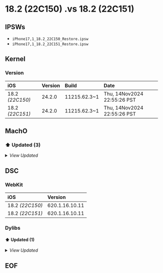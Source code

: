# 18.2 (22C150) .vs 18.2 (22C151)

## IPSWs

- `iPhone17,1_18.2_22C150_Restore.ipsw`
- `iPhone17,1_18.2_22C151_Restore.ipsw`

## Kernel

### Version

| iOS | Version | Build | Date |
| :-- | :------ | :---- | :--- |
| 18.2 *(22C150)* | 24.2.0 | 11215.62.3~1 | Thu, 14Nov2024 22:55:26 PST |
| 18.2 *(22C151)* | 24.2.0 | 11215.62.3~1 | Thu, 14Nov2024 22:55:26 PST |

## MachO

### ⬆️ Updated (3)

<details>
  <summary><i>View Updated</i></summary>

#### SearchIndexer

>  `/System/Library/PrivateFrameworks/Message.framework/XPCServices/SearchIndexer.xpc/SearchIndexer`

```diff

-3826.300.87.2.16
-  __TEXT.__text: 0x5da594
+3826.300.87.2.17
+  __TEXT.__text: 0x5daf8c
   __TEXT.__auth_stubs: 0x4390
   __TEXT.__objc_stubs: 0x140
   __TEXT.__objc_methlist: 0x198
   __TEXT.__cstring: 0x8e89
   __TEXT.__swift5_entry: 0x8
   __TEXT.__const: 0x42e90
-  __TEXT.__swift5_typeref: 0xe1c3
+  __TEXT.__swift5_typeref: 0xe1c9
   __TEXT.__swift5_capture: 0x7ecc
   __TEXT.__constg_swiftt: 0xb8b4
-  __TEXT.__swift5_reflstr: 0xd439
-  __TEXT.__swift5_fieldmd: 0x1203c
+  __TEXT.__swift5_reflstr: 0xd469
+  __TEXT.__swift5_fieldmd: 0x12048
   __TEXT.__swift5_proto: 0x2388
   __TEXT.__swift5_types: 0x1424
   __TEXT.__swift5_assocty: 0x1620

   __TEXT.__objc_methname: 0x174f
   __TEXT.__objc_methtype: 0x3e5
   __TEXT.__gcc_except_tab: 0x10c
-  __TEXT.__unwind_info: 0x13020
-  __TEXT.__eh_frame: 0x19398
+  __TEXT.__unwind_info: 0x13058
+  __TEXT.__eh_frame: 0x193a0
   __DATA_CONST.__auth_got: 0x21d8
   __DATA_CONST.__got: 0xb40
   __DATA_CONST.__auth_ptr: 0x3058

   - /usr/lib/swift/libswiftos.dylib
   - /usr/lib/swift/libswiftsys_time.dylib
   - /usr/lib/swift/libswiftunistd.dylib
-  Functions: 29322
+  Functions: 29328
   Symbols:   446
   CStrings:  2980


```

#### MobileMail

>  `/private/var/staged_system_apps/MobileMail.app/MobileMail`

```diff

-3826.300.87.2.16
+3826.300.87.2.17
   __TEXT.__text: 0x459e50
   __TEXT.__auth_stubs: 0x6120
   __TEXT.__objc_stubs: 0x405c0

   __TEXT.__eh_frame: 0x28d8
   __DATA_CONST.__auth_got: 0x30a0
   __DATA_CONST.__got: 0x3740
-  __DATA_CONST.__auth_ptr: 0x1eb8
+  __DATA_CONST.__auth_ptr: 0x1ec8
   __DATA_CONST.__const: 0x15490
   __DATA_CONST.__cfstring: 0xe4e0
   __DATA_CONST.__objc_classlist: 0xdf8

```

#### MailWidgetExtension

>  `/private/var/staged_system_apps/MobileMail.app/PlugIns/MailWidgetExtension.appex/MailWidgetExtension`

```diff

-3826.300.87.2.16
+3826.300.87.2.17
   __TEXT.__text: 0x864c0
   __TEXT.__auth_stubs: 0x1710
   __TEXT.__objc_methlist: 0x3dc

   __TEXT.__eh_frame: 0x3ac
   __DATA_CONST.__auth_got: 0xb88
   __DATA_CONST.__got: 0x5c0
-  __DATA_CONST.__auth_ptr: 0x640
+  __DATA_CONST.__auth_ptr: 0x638
   __DATA_CONST.__const: 0x2fa0
   __DATA_CONST.__objc_classlist: 0x90
   __DATA_CONST.__objc_catlist: 0x8

```


</details>

## DSC

### WebKit

| iOS | Version |
| :-- | :------ |
| 18.2 *(22C150)* | 620.1.16.10.11 |
| 18.2 *(22C151)* | 620.1.16.10.11 |

### Dylibs

#### ⬆️ Updated (1)

<details>
  <summary><i>View Updated</i></summary>

#### Message

>  `/System/Library/PrivateFrameworks/Message.framework/Message`

```diff

-3826.300.87.2.16
-  __TEXT.__text: 0xb70ed4
+3826.300.87.2.17
+  __TEXT.__text: 0xb716bc
   __TEXT.__auth_stubs: 0x7de0
   __TEXT.__objc_methlist: 0x11a74
   __TEXT.__gcc_except_tab: 0x38664

   __TEXT.__cstring: 0x3019e
   __TEXT.__oslogstring: 0x23f20
   __TEXT.__ustring: 0x23c6
-  __TEXT.__swift5_typeref: 0x1228b
+  __TEXT.__swift5_typeref: 0x12291
   __TEXT.__swift5_capture: 0x30d04
   __TEXT.__constg_swiftt: 0xd620
   __TEXT.__swift5_builtin: 0xd98
-  __TEXT.__swift5_reflstr: 0xe8a9
-  __TEXT.__swift5_fieldmd: 0x146ac
+  __TEXT.__swift5_reflstr: 0xe8d9
+  __TEXT.__swift5_fieldmd: 0x146b8
   __TEXT.__swift5_assocty: 0x1b10
   __TEXT.__swift5_proto: 0x2780
   __TEXT.__swift5_types: 0x176c
   __TEXT.__swift5_protos: 0x74
   __TEXT.__swift5_mpenum: 0x7e8
-  __TEXT.__unwind_info: 0x238b8
-  __TEXT.__eh_frame: 0x1e5a0
+  __TEXT.__unwind_info: 0x238f8
+  __TEXT.__eh_frame: 0x1e5a8
   __TEXT.__objc_classname: 0x2a4e
   __TEXT.__objc_methname: 0x2e45a
   __TEXT.__objc_methtype: 0x67c4

   __DATA_CONST.__objc_superrefs: 0x680
   __DATA_CONST.__objc_arraydata: 0xf58
   __AUTH_CONST.__auth_got: 0x3f08
-  __AUTH_CONST.__auth_ptr: 0x3180
+  __AUTH_CONST.__auth_ptr: 0x3158
   __AUTH_CONST.__const: 0xa4aa0
   __AUTH_CONST.__cfstring: 0x184e0
   __AUTH_CONST.__objc_const: 0x26e50

   __AUTH_CONST.__objc_intobj: 0xa08
   __AUTH_CONST.__objc_dictobj: 0x78
   __AUTH.__objc_data: 0x5298
-  __AUTH.__data: 0xaf90
+  __AUTH.__data: 0xaf70
   __DATA.__objc_ivar: 0x13a0
-  __DATA.__data: 0xe828
+  __DATA.__data: 0xe878
   __DATA.__crash_info: 0x40
   __DATA.__bss: 0x4e118
   __DATA.__common: 0xf40

   - /usr/lib/swift/libswiftsimd.dylib
   - /usr/lib/swift/libswiftsys_time.dylib
   - /usr/lib/swift/libswiftunistd.dylib
-  Functions: 54764
+  Functions: 54769
   Symbols:   13896
   CStrings:  17246


```


</details>

## EOF
